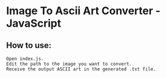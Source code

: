# Image To Ascii Art Converter - JavaScript  
## How to use:

    Open index.js.
    Edit the path to the image you want to convert.
    Receive the output ASCII art in the generated .txt file.
